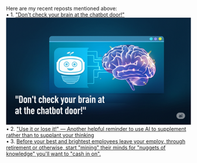 Here are my recent reposts mentioned above:</br>
• 1. ["Don't check your brain at the chatbot door!"](https://www.linkedin.com/posts/activity-7347349098309525504-cyDQ/)</br>
![Don't check your brain at the chatbot door!](dontCheckYourBrain.png)
• 2. ["Use it or lose it!" — Another helpful reminder to use AI to supplement rather than to supplant your thinking](https://www.linkedin.com/posts/activity-7356500246824148994-Tgbn/)</br>
• 3. [Before your best and brightest employees leave your employ, through retirement or otherwise, start "mining" their minds for "nuggets of knowledge" you'll want to "cash in on".](https://www.linkedin.com/posts/activity-7356503894585233409-n5-A/)
